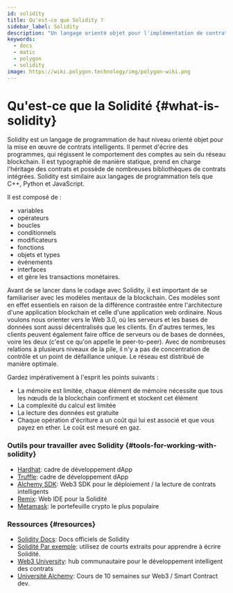 ```yaml
---
id: solidity
title: Qu'est-ce que Solidity ?
sidebar_label: Solidity
description: "Un langage orienté objet pour l'implémentation de contrats intelligents."
keywords:
  - docs
  - matic
  - polygon
  - solidity
image: https://wiki.polygon.technology/img/polygon-wiki.png
---
```


# Qu'est-ce que la Solidité {#what-is-solidity}

Solidity est un langage de programmation de haut niveau orienté objet pour la mise en œuvre de contrats intelligents. Il permet d'écrire des programmes, qui régissent le comportement des comptes au sein du réseau blockchain. Il est typographié de manière statique, prend en charge l'héritage des contrats et possède de nombreuses bibliothèques de contrats intégrées. Solidity est similaire aux langages de programmation tels que C++, Python et JavaScript.

Il est composé de :
- variables
- opérateurs
- boucles
- conditionnels
- modificateurs
- fonctions
- objets et types
- événements
- interfaces
- et gère les transactions monétaires.

Avant de se lancer dans le codage avec Solidity, il est important de se familiariser avec les modèles mentaux de la blockchain. Ces modèles sont en effet essentiels en raison de la différence contrastée entre l'architecture d'une application blockchain et celle d'une application web ordinaire.
 Nous voulons nous orienter vers le Web 3.0, où les serveurs et les bases de données sont aussi décentralisés que les clients. En d'autres termes, les clients peuvent également faire office de serveurs ou de bases de données, voire les deux (c'est ce qu'on appelle le peer-to-peer). Avec de nombreuses relations à plusieurs niveaux de la pile, il n'y a pas de concentration de contrôle et un point de défaillance unique. Le réseau est distribué de manière optimale.

Gardez impérativement à l'esprit les points suivants :

- La mémoire est limitée, chaque élément de mémoire nécessite que tous les nœuds de la blockchain confirment et stockent cet élément
- La complexité du calcul est limitée
- La lecture des données est gratuite
- Chaque opération d'écriture a un coût qui lui est associé et que vous payez en ether. Le coût est mesuré en gaz.

### Outils pour travailler avec Solidity {#tools-for-working-with-solidity}
- [Hardhat](https://hardhat.org): cadre de développement dApp
- [Truffle](https://trufflesuite.com/): cadre de développement dApp
- [Alchemy SDK](https://docs.alchemy.com/reference/alchemy-sdk-quickstart): Web3 SDK pour le déploiement / la lecture de contrats intelligents
- [Remix](https://remix-project.org/): Web IDE pour la Solidité
- [Metamask](https://metamask.io/): le portefeuille crypto le plus populaire

### Ressources {#resources}

- [Solidity Docs](https://solidity.readthedocs.io/): Docs officiels de Solidity
- [Solidité Par exemple](https://solidity-by-example.org/): utilisez de courts extraits pour apprendre à écrire Solidité.
- [Web3 University](https://web3.university): hub communautaire pour le développement intelligent des contrats
- [Université Alchemy](https://university.alchemy.com/): Cours de 10 semaines sur Web3 / Smart Contract dev.

